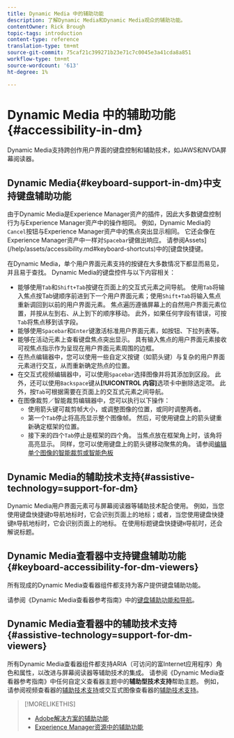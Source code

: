 ```yaml
---
title: Dynamic Media 中的辅助功能
description: 了解Dynamic Media和Dynamic Media观众的辅助功能。
contentOwner: Rick Brough
topic-tags: introduction
content-type: reference
translation-type: tm+mt
source-git-commit: 75caf21c399271b23e71c7c0045e3a41cda8a851
workflow-type: tm+mt
source-wordcount: '613'
ht-degree: 1%

---
```



# Dynamic Media 中的辅助功能 {#accessibility-in-dm}

Dynamic Media支持跨创作用户界面的键盘控制和辅助技术，如JAWS和NVDA屏幕阅读器。

## Dynamic Media{#keyboard-support-in-dm}中支持键盘辅助功能

由于Dynamic Media是Experience Manager资产的插件，因此大多数键盘控制行为与Experience Manager资产中的操作相同。 例如，Dynamic Media的`Cancel`按钮与Experience Manager资产中的焦点突出显示相同。 它还会像在Experience Manager资产中一样对`Spacebar`键做出响应。 请参阅Assets](/help/assets/accessibility.md#keyboard-shortcuts)中的[键盘快捷键。

在Dynamic Media，单个用户界面元素支持的按键在大多数情况下都显而易见，并且易于查找。 Dynamic Media的键盘控件与以下内容相关：

* 能够使用`Tab`和`Shift+Tab`按键在页面上的交互式元素之间导航。
使用`Tab`将输入焦点按Tab键顺序前进到下一个用户界面元素；使用`Shift+Tab`将输入焦点重新调回到以前的用户界面元素。
焦点遍历遵循屏幕上的自然用户界面元素位置，并按从左到右、从上到下的顺序移动。 此外，如果任何字段有错误，可按`Tab`将焦点移到该字段。
* 能够使用`Spacebar`和`Enter`键激活标准用户界面元素，如按钮、下拉列表等。
* 能够在活动元素上查看键盘焦点突出显示。 具有输入焦点的用户界面元素接收可视焦点指示作为呈现在用户界面元素周围的边框。
* 在热点编辑器中，您可以使用一些自定义按键（如箭头键）与复杂的用户界面元素进行交互，从而重新确定热点的位置。
* 在交互式视频编辑器中，可以使用`Spacebar`选择图像并将其添加到区段。 此外，还可以使用`Backspace`键从&#x200B;**[!UICONTROL 内容]**&#x200B;选项卡中删除选定项。 此外，按`Tab`可根据需要在页面上的交互式元素之间导航。
* 在图像裁剪／智能裁剪编辑器中，您可以执行以下操作：
   * 使用箭头键可裁剪帧大小，或调整图像的位置，或同时调整两者。
   * 第一个`Tab`停止将高亮显示整个图像帧。 然后，可使用键盘上的箭头键重新确定框架的位置。
   * 接下来的四个`Tab`停止是框架的四个角。 当焦点放在框架角上时，该角将高亮显示。 同样，您可以使用键盘上的箭头键移动聚焦的角。
请参阅[编辑单个图像的智能裁剪或智能色板](/help/assets/dynamic-media/image-profiles.md#editing-the-smart-crop-or-smart-swatch-of-a-single-image)

<!-- Keyboarding is the same because Dynamic Media is using the same UI library (Coral 3 (AEM 6.5) or Coral Spectrum (in Skyline)) as entire AEM Assets.  -->

<!-- In the Hotspot editor, Dynamic Media lets you use arrow keys to control the position of a hot spot. See [Carousel Banners](/help/assets/dynamic-media/carousel-banners.md##adding-hotspots-or-image-maps-to-an-image-banner) or [Interactive Images](/help/assets/dynamic-media/interactive-images.md#adding-hotspots-to-an-image-banner)  -->

<!-- I think we should definitely mention this in the DM-specific area of documentation for keyboard support. -->

<!-- I would not get into much of details of specific keyboard support logic of these editors. One of the reasons - chances are that accessibility support will receive Phase2-like attention, with more holistic approach. -->

## Dynamic Media的辅助技术支持{#assistive-technology=support-for-dm}

Dynamic Media用户界面元素可与屏幕阅读器等辅助技术配合使用。 例如，当您使用键盘快捷键`D`导航地标时，它会识别页面上的地标；或者，当您使用键盘快捷键`R`导航地标时，它会识别页面上的地标。 在使用标题键盘快捷键`H`导航时，还会解说标题。

## Dynamic Media查看器中支持键盘辅助功能{#keyboard-accessibility-for-dm-viewers}

所有现成的Dynamic Media查看器组件都支持为客户提供键盘辅助功能。

请参阅《Dynamic Media查看器参考指南》中的[键盘辅助功能和导航](https://experienceleague.adobe.com/docs/dynamic-media-developer-resources/library/c-keyboard-accessibility.html)。

## Dynamic Media查看器中的辅助技术支持{#assistive-technology=support-for-dm-viewers}

所有Dynamic Media查看器组件都支持ARIA（可访问的富Internet应用程序）角色和属性，以改进与屏幕阅读器等辅助技术的集成。
请参阅《Dynamic Media查看器参考指南》中任何自定义查看器主题中的**辅助型技术支持**&#x200B;帮助主题。 例如，请参阅视频查看器的[辅助技术支持](https://experienceleague.adobe.com/docs/dynamic-media-developer-resources/library/viewers-aem-assets-dmc/video/r-html5-video-viewer-20-assistive.html)或交互式图像查看器的[辅助技术支持](https://experienceleague.adobe.com/docs/dynamic-media-developer-resources/library/viewers-for-aem-assets-only/interactive-images/c-html5-aem-interactive-image-assistive.html?lang=en#viewers-for-aem-assets-only)。

>[!MORELIKETHIS]
>
>* [Adobe解决方案的辅助功能](https://www.adobe.com/accessibility.html)
>* [Experience Manager资源中的辅助功能](/help/assets/dynamic-media/accessibility-dm.md)

